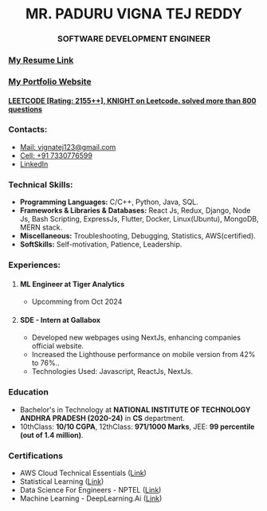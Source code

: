 <h1 align="center">MR. PADURU VIGNA TEJ REDDY</h1>
<h3 align="center">SOFTWARE DEVELOPMENT ENGINEER</h3>


<h3><a target="_blank" href="https://1drv.ms/b/c/b14585ec3b7ad02d/EdRD8ykCm-NOpH5aWTZVUcEBy8wT_dUu9nMShk6W9VX_cQ?e=V6louv">My Resume Link</a></h3>



<h3><a target="_blank" href="https://vignatejpersonalwebsite.netlify.app/">My Portfolio Website</a></h3>


<h4><a target="_blank" href="https://leetcode.com/u/vignatejreddy/">LEETCODE [Rating: 2155++], KNIGHT on Leetcode. solved more than 800 questions</a></h4>



<h3>Contacts: </h3>

- <a target="_blank" href="mailto:vignatej123@gmail.com">Mail: vignatej123@gmail.com</a>
- <a href="tel:+917330776599">Cell: +91 7330776599 </a>
- <a target="_blank" href="https://www.linkedin.com/in/paduru-vigna-tej-reddy/">LinkedIn</a>


<h3>Technical Skills: </h3>
<ul>
  <li><b>Programming Languages:</b> C/C++, Python, Java, SQL.</li>
  <li><b>Frameworks & Libraries & Databases:</b> React Js, Redux, Django, Node Js, Bash Scripting, ExpressJs, Flutter, Docker, Linux(Ubuntu), MongoDB, MERN stack.</li>
  <li><b>Miscellaneous:</b> Troubleshooting, Debugging, Statistics, AWS(certified).</li>
  <li><b>SoftSkills:</b> Self-motivation, Patience, Leadership.</li>
</ul>

<h3>Experiences: </h3>
<ol>
  <li>
    <h4>ML Engineer at Tiger Analytics</h4>
    <ul>
      <li>Upcomming from Oct 2024</li>
    </ul>
  </li>
  <li>
    <h4>SDE - Intern at Gallabox </h4>
    <ul>
      <li>Developed new webpages using NextJs, enhancing companies official website.</li>
      <li>Increased the Lighthouse performance on mobile version from 42% to 76%..</li>
      <li>Technologies Used: Javascript, ReactJs, NextJs. </li>
    </ul>
  </li>
</ol>



<h3>Education</h3>
<ul>
  <li>
    Bachelor's in Technology at <b>NATIONAL INSTITUTE OF TECHNOLOGY ANDHRA PRADESH (2020-24)</b> in <b>CS</b> department.
  </li>
  <li>
    10thClass: <b>10/10 CGPA</b>, 12thClass: <b>971/1000 Marks</b>, JEE: <b>99 percentile (out of 1.4 million)</b>.
  </li>
</ul>

<h3>Certifications</h3>
<ul>
  <li> AWS Cloud Technical Essentials (<a target="_blank" href="https://coursera.org/share/c82f009c6a91de16ff9271a5dabf4ce0" >Link</a>) </li>
  <li> Statistical Learning (<a target="_blank" href="https://drive.google.com/file/d/17nNCzUx26wVavOfY1HRHSG1PBNegVE48/view?usp=sharing" >Link</a>) </li>
  <li> Data Science For Engineers - NPTEL (<a target="_blank" href="https://drive.google.com/file/d/1oZgnUgV9X0salxCMqyZkI_OV73uxJKya/view?usp=sharing" >Link</a>) </li>
  <li> Machine Learning - DeepLearning.Ai (<a target="_blank" href="https://coursera.org/share/e0a54963c79b31a40e6118df87bd5922" >Link</a>) </li>
</ul>
